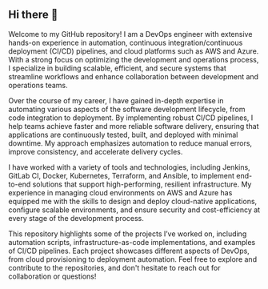 ## Hi there 👋

Welcome to my GitHub repository! I am a DevOps engineer with extensive hands-on experience in automation, continuous integration/continuous deployment (CI/CD) pipelines, and cloud platforms such as AWS and Azure. With a strong focus on optimizing the development and operations process, I specialize in building scalable, efficient, and secure systems that streamline workflows and enhance collaboration between development and operations teams.

Over the course of my career, I have gained in-depth expertise in automating various aspects of the software development lifecycle, from code integration to deployment. By implementing robust CI/CD pipelines, I help teams achieve faster and more reliable software delivery, ensuring that applications are continuously tested, built, and deployed with minimal downtime. My approach emphasizes automation to reduce manual errors, improve consistency, and accelerate delivery cycles.

I have worked with a variety of tools and technologies, including Jenkins, GitLab CI, Docker, Kubernetes, Terraform, and Ansible, to implement end-to-end solutions that support high-performing, resilient infrastructure. My experience in managing cloud environments on AWS and Azure has equipped me with the skills to design and deploy cloud-native applications, configure scalable environments, and ensure security and cost-efficiency at every stage of the development process.

This repository highlights some of the projects I’ve worked on, including automation scripts, infrastructure-as-code implementations, and examples of CI/CD pipelines. Each project showcases different aspects of DevOps, from cloud provisioning to deployment automation. Feel free to explore and contribute to the repositories, and don't hesitate to reach out for collaboration or questions!
